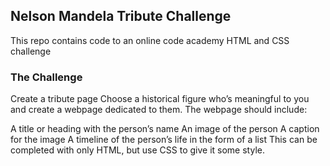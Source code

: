 ## Nelson Mandela Tribute Challenge

This repo contains code to an online code academy HTML and CSS challenge

### The Challenge

Create a tribute page
Choose a historical figure who’s meaningful to you and create a webpage dedicated to them. The webpage should include:

A title or heading with the person’s name
An image of the person
A caption for the image
A timeline of the person’s life in the form of a list
This can be completed with only HTML, but use CSS to give it some style.
